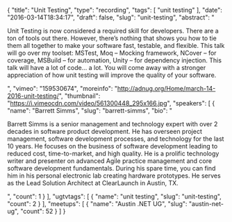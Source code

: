 {
  "title": "Unit Testing",
  "type": "recording",
  "tags": [
    "unit testing"
  ],
  "date": "2016-03-14T18:34:17",
  "draft": false,
  "slug": "unit-testing",
  "abstract": "<p>Unit Testing is now considered a required skill for developers.  There are a ton of tools out there.  However, there’s nothing that shows you how to tie them all together to make your software fast, testable, and flexible.  This talk will go over my toolset: MSTest, Moq – Mocking framework, NCover – for coverage, MSBuild – for automation, Unity – for dependency injection. This talk will have a lot of code… a lot. You will come away with a stronger appreciation of how unit testing will improve the quality of your software.</p>",
  "vimeo": "159530674",
  "moreinfo": "http://adnug.org/Home/march-14-2016-unit-testing/",
  "thumbnail": "https://i.vimeocdn.com/video/561300448_295x166.jpg",
  "speakers": [
    {
      "name": "Barrett Simms",
      "slug": "barrett-simms",
      "bio": "<p>Barrett Simms is a senior management and technology expert with over 2 decades in software product development. He has overseen project management, software development processes, and technology for the last 10 years. He focuses on the business of software development leading to reduced cost, time-to-market, and high quality. He is a prolific technology writer and presenter on advanced Agile practice management and core software development fundamentals. During his spare time, you can find him in his personal electronic lab creating hardware prototypes. He serves as the Lead Solution Architect at ClearLaunch in Austin, TX.</p>",
      "count": 1
    }
  ],
  "ugtvtags": [
    {
      "name": "unit testing",
      "slug": "unit-testing",
      "count": 2
    }
  ],
  "meetups": [
    {
      "name": "Austin .NET UG",
      "slug": "austin-net-ug",
      "count": 52
    }
  ]
}